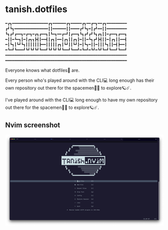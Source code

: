 # tanish.dotfiles

```md
━┏┓━━━━━━━━━━━━━━━━┏┓━━━━━━┏┓━━━━━┏┓━━┏━┓━━┏┓━━━━━━━━━
┏┛┗┓━━━━━━━━━━━━━━━┃┃━━━━━━┃┃━━━━┏┛┗┓━┃┏┛━━┃┃━━━━━━━━━
┗┓┏┛┏━━┓━┏━┓━┏┓┏━━┓┃┗━┓━━┏━┛┃┏━━┓┗┓┏┛┏┛┗┓┏┓┃┃━┏━━┓┏━━┓
━┃┃━┗━┓┃━┃┏┓┓┣┫┃━━┫┃┏┓┃━━┃┏┓┃┃┏┓┃━┃┃━┗┓┏┛┣┫┃┃━┃┏┓┃┃━━┫
━┃┗┓┃┗┛┗┓┃┃┃┃┃┃┣━━┃┃┃┃┃┏┓┃┗┛┃┃┗┛┃━┃┗┓━┃┃━┃┃┃┗┓┃┃━┫┣━━┃
━┗━┛┗━━━┛┗┛┗┛┗┛┗━━┛┗┛┗┛┗┛┗━━┛┗━━┛━┗━┛━┗┛━┗┛┗━┛┗━━┛┗━━┛
━━━━━━━━━━━━━━━━━━━━━━━━━━━━━━━━━━━━━━━━━━━━━━━━━━━━━━
━━━━━━━━━━━━━━━━━━━━━━━━━━━━━━━━━━━━━━━━━━━━━━━━━━━━━━
```

Everyone knows what dotfiles📁 are.

Every person who's played around with the CLI💻 long enough has their own
repository out there for the spacemen🧑‍🚀 to explore🪐☄️.

I've played around with the CLI💻 long enough to have my own repository out
there for the spacemen🧑‍🚀 to explore🪐☄️.

## Nvim screenshot

![Tanish.nvim](tanish-nvim.png)
